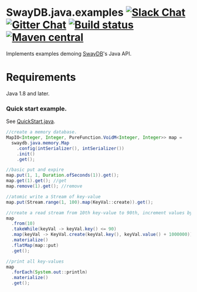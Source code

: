 # SwayDB.java.examples [![Slack Chat][slack-badge]][slack-link] [![Gitter Chat][gitter-badge]][gitter-link] [![Build status][build-badge]][build-link] [![Maven central][maven-badge]][maven-link]

[gitter-badge]: https://badges.gitter.im/Join%20Chat.svg
[gitter-link]: https://gitter.im/SwayDB-chat/Lobby

[slack-badge]: https://img.shields.io/badge/slack-join%20chat-e01563.svg
[slack-link]: https://join.slack.com/t/swaydb/shared_invite/enQtNzI1NzM1NTA0NzQxLTJiNjRhMDg2NGQ3YzBkNGMxZGRmODlkN2M3MWEwM2U2NWY1ZmU5OWEyYTgyN2ZhYjlhNjdlZTM3YWJjMGZmNzQ

[maven-badge]: https://img.shields.io/maven-central/v/io.swaydb/java_2.12.svg
[maven-link]: https://search.maven.org/search?q=g:io.swaydb%20AND%20a:java_2.12

[build-badge]: https://travis-ci.com/simerplaha/SwayDB.java.svg?branch=master
[build-link]: https://travis-ci.com/simerplaha/SwayDB.java

Implements examples demoing [SwayDB](https://github.com/simerplaha/SwayDB)'s Java API.

Requirements
============

Java 1.8 and later.

### Quick start example.

See [QuickStart.java](/src/main/java/quickstart/QuickStart.java).

```java
//create a memory database.
MapIO<Integer, Integer, PureFunction.VoidM<Integer, Integer>> map =
  swaydb.java.memory.Map
    .config(intSerializer(), intSerializer())
    .init()
    .get();

//basic put and expire
map.put(1, 1, Duration.ofSeconds(1)).get();
map.get(1).get(); //get
map.remove(1).get(); //remove

//atomic write a Stream of key-value
map.put(Stream.range(1, 100).map(KeyVal::create)).get();

//create a read stream from 10th key-value to 90th, increment values by 1000000 and insert.
map
  .from(10)
  .takeWhile(keyVal -> keyVal.key() <= 90)
  .map(keyVal -> KeyVal.create(keyVal.key(), keyVal.value() + 1000000))
  .materialize()
  .flatMap(map::put)
  .get();

//print all key-values
map
  .forEach(System.out::println)
  .materialize()
  .get();

```
